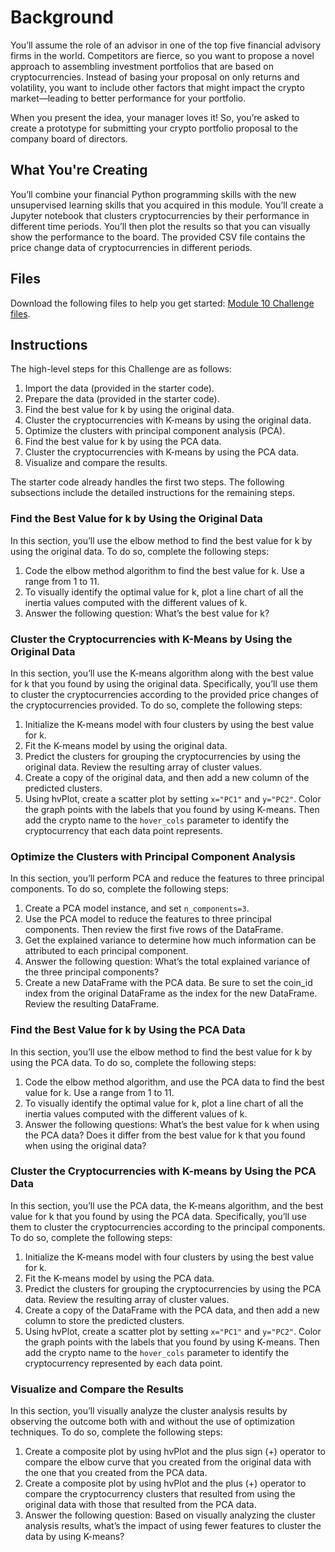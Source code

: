 # Background

You’ll assume the role of an advisor in one of the top five financial advisory firms in the world. Competitors are fierce, so you want to propose a novel approach to assembling investment portfolios that are based on cryptocurrencies. Instead of basing your proposal on only returns and volatility, you want to include other factors that might impact the crypto market—leading to better performance for your portfolio.

When you present the idea, your manager loves it! So, you’re asked to create a prototype for submitting your crypto portfolio proposal to the company board of directors.

## What You're Creating

You’ll combine your financial Python programming skills with the new unsupervised learning skills that you acquired in this module. You’ll create a Jupyter notebook that clusters cryptocurrencies by their performance in different time periods. You’ll then plot the results so that you can visually show the performance to the board. The provided CSV file contains the price change data of cryptocurrencies in different periods.

## Files

Download the following files to help you get started: [Module 10 Challenge files](Module_10_Challenge_files).

## Instructions

The high-level steps for this Challenge are as follows:
1. Import the data (provided in the starter code).
2. Prepare the data (provided in the starter code).
3. Find the best value for k by using the original data.
4. Cluster the cryptocurrencies with K-means by using the original data.
5. Optimize the clusters with principal component analysis (PCA).
6. Find the best value for k by using the PCA data.
7. Cluster the cryptocurrencies with K-means by using the PCA data.
8. Visualize and compare the results.

The starter code already handles the first two steps. The following subsections include the detailed instructions for the remaining steps.

### Find the Best Value for k by Using the Original Data

In this section, you’ll use the elbow method to find the best value for k by using the original data. To do so, complete the following steps:
1. Code the elbow method algorithm to find the best value for k. Use a range from 1 to 11.
2. To visually identify the optimal value for k, plot a line chart of all the inertia values computed with the different values of k.
3. Answer the following question: What’s the best value for k?

### Cluster the Cryptocurrencies with K-Means by Using the Original Data

In this section, you’ll use the K-means algorithm along with the best value for k that you found by using the original data. Specifically, you’ll use them to cluster the cryptocurrencies according to the provided price changes of the cryptocurrencies provided. To do so, complete the following steps:
1. Initialize the K-means model with four clusters by using the best value for k.
2. Fit the K-means model by using the original data.
3. Predict the clusters for grouping the cryptocurrencies by using the original data. Review the resulting array of cluster values.
4. Create a copy of the original data, and then add a new column of the predicted clusters.
5. Using hvPlot, create a scatter plot by setting `x="PC1"` and `y="PC2"`. Color the graph points with the labels that you found by using K-means. Then add the crypto name to the `hover_cols` parameter to identify the cryptocurrency that each data point represents.

### Optimize the Clusters with Principal Component Analysis

In this section, you’ll perform PCA and reduce the features to three principal components. To do so, complete the following steps:
1. Create a PCA model instance, and set `n_components=3`.
2. Use the PCA model to reduce the features to three principal components. Then review the first five rows of the DataFrame.
3. Get the explained variance to determine how much information can be attributed to each principal component.
4. Answer the following question: What’s the total explained variance of the three principal components?
5. Create a new DataFrame with the PCA data. Be sure to set the coin_id index from the original DataFrame as the index for the new DataFrame. Review the resulting DataFrame.

### Find the Best Value for k by Using the PCA Data

In this section, you’ll use the elbow method to find the best value for k by using the PCA data. To do so, complete the following steps:
1. Code the elbow method algorithm, and use the PCA data to find the best value for k. Use a range from 1 to 11.
2. To visually identify the optimal value for k, plot a line chart of all the inertia values computed with the different values of k.
3. Answer the following questions: What’s the best value for k when using the PCA data? Does it differ from the best value for k that you found when using the original data?

### Cluster the Cryptocurrencies with K-means by Using the PCA Data

In this section, you’ll use the PCA data, the K-means algorithm, and the best value for k that you found by using the PCA data. Specifically, you’ll use them to cluster the cryptocurrencies according to the principal components. To do so, complete the following steps:
1. Initialize the K-means model with four clusters by using the best value for k.
2. Fit the K-means model by using the PCA data.
3. Predict the clusters for grouping the cryptocurrencies by using the PCA data. Review the resulting array of cluster values.
4. Create a copy of the DataFrame with the PCA data, and then add a new column to store the predicted clusters.
5. Using hvPlot, create a scatter plot by setting `x="PC1"` and `y="PC2"`. Color the graph points with the labels that you found by using K-means. Then add the crypto name to the `hover_cols` parameter to identify the cryptocurrency represented by each data point.

### Visualize and Compare the Results

In this section, you’ll visually analyze the cluster analysis results by observing the outcome both with and without the use of optimization techniques. To do so, complete the following steps:
1. Create a composite plot by using hvPlot and the plus sign (+) operator to compare the elbow curve that you created from the original data with the one that you created from the PCA data.
2. Create a composite plot by using hvPlot and the plus (+) operator to compare the cryptocurrency clusters that resulted from using the original data with those that resulted from the PCA data.
3. Answer the following question: Based on visually analyzing the cluster analysis results, what’s the impact of using fewer features to cluster the data by using K-means?
